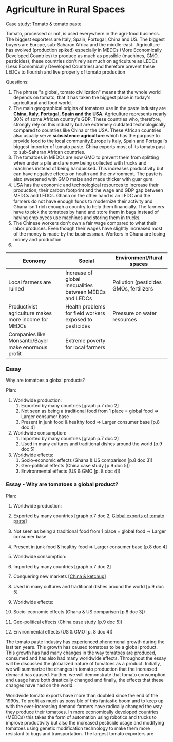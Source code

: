 # Agriculture in Rural Spaces

Case study: Tomato & tomato paste

Tomato, processed or not, is used everywhere in the agri-food business. The biggest exporters are Italy, Spain, Portugal, China and US. The biggest buyers are Europe, sub-Saharan Africa and the middle-east . Agriculture has evolved (production spiked) especially in MEDCs (More Economically Developed Countries) to produce as much as possible (machines, GMO, pesticides), these countries don't rely as much on agriculture as LEDCs (Less Economically Developed Countries) and therefore prevent these LEDCs to flourish and live properly of tomato production 

Questions:
1. The phrase "a global, tomato civilization" means that the whole world depends on tomato, that it has taken the biggest place in today's agricultural and food world.
2. The main geographical origins of tomatoes use in the paste industry are **China, Italy, Portugal, Spain and the USA**. Agriculture represents nearly 30% of some African country's GDP. These countries who, therefore, strongly rely on this industry but are extremely outdated technologically compared to countries like China or the USA. These African countries also usually serve **subsistence agriculture** which has the purpose to provide food to the local community.Europe is Italy, Spain and Portugal's biggest importer of tomato paste. China exports most of its tomato past to sub-Saharan African countries.
3. The tomatoes in MEDCs are now GMO to prevent them from splitting when under a pile and are now being collected with trucks and machines instead of being handpicked. This increases productivity but can have negative effects on health and the environment. The paste is also sweetened with GMO maize and made thicker with guar gum.
4. USA has the economic and technological resources to increase their production, their carbon footprint and the wage and GDP gap between MEDCs and LEDCs. Ghana on the other hand is an LEDC and the farmers do not have enough funds to modernize their activity and Ghana isn't rich enough a country to help them financially. The farmers have to pick the tomatoes by hand and store them in bags instead of having employees use machines and storing them in trucks.
5. The Chinese workers don't own a fair wage compared to what their labor produces. Even though their wages have slightly increased most of the money is made by the businessman. Workers in Ghana are losing money and production 
6. 
|Economy  |Social  |Environment/Rural spaces  |
|---------|---------|---------|
|Local farmers are ruined|Increase of global inequalities between MEDCs and LEDCs|Pollution (pesticides GMOs, fertilizers|
|Productivist agriculture makes more income for MEDCs     |Health problems for field workers exposed to pesticides|Pressure on water resources|
|Companies like Monsanto/Bayer make enormous profit|Extreme poverty for local farmers||

### Essay

Why are tomatoes a global products?

Plan:
1. Worldwide production:
   1. Exported by many countries [graph p.7 doc 2]
   2. Not seen as being a traditional food from 1 place = global food => Larger consumer base
   3. Present in junk food & healthy food => Larger consumer base [p.8 doc 4]
2. Worldwide consumption:
   1. Imported by many countries [graph p.7 doc 2]
   2. Used in many cultures and traditional dishes around the world [p.9 doc 5]
3. Worldwide effects:
   1. Socio-economic effects (Ghana & US comparison [p.8 doc 3])
   2. Geo-political effects (China case study [p.9 doc 5])
   3. Environmental effects (US & GMO [p. 8 doc 4])
   

### Essay - Why are tomatoes a global product?

Plan:

1. Worldwide production:

2. Exported by many countries [graph p.7 doc 2, [Global exports of tomato paste](http://www.tomatonews.com/maj/phototheque/photos/Images_TN/6600_00.jpg)]

2. Not seen as being a traditional food from 1 place = global food => Larger consumer base

3. Present in junk food & healthy food => Larger consumer base [p.8 doc 4]

2. Worldwide consumption:

1. Imported by many countries [graph p.7 doc 2]

2. Conquering new markets [[China &
ketchup](https://www.chinadaily.com.cn/china/2012-06/15/content_15506137.htm)]

3. Used in many cultures and traditional dishes around the world [p.9
doc 5]

3. Worldwide effects:

1. Socio-economic effects (Ghana & US comparison [p.8 doc 3])

2. Geo-political effects (China case study [p.9 doc 5])

3. Environmental effects (US & GMO [p. 8 doc 4])

The tomato paste industry has experienced phenomenal growth during the
last ten years. This growth has caused tomatoes to be a global product.
This growth has had many changes in the way tomatoes are produced,
consumed and has also had many worldwide effects. Throughout the essay
will be discussed the globalized nature of tomatoes as a product.
Initially, we will summarize the changes in tomato production that the
increased demand has caused. Further, we will demonstrate that tomato
consumption and usage have both drastically changed and finally, the
effects that these changes have had on the world.

Worldwide tomato exports have more than doubled since the end of the
1990s. To profit as much as possible of this fantastic boom and to keep
up with the ever-increasing demand farmers have radically changed the
way they produce their tomatoes. In more economically developed
countries (MEDCs) this takes the form of automation using robotics and
trucks to improve productivity but also the increased pesticide usage
and modifying tomatoes using genetic modification technology to make
them more resistant to bugs and transportation. The largest tomato
exporters are
